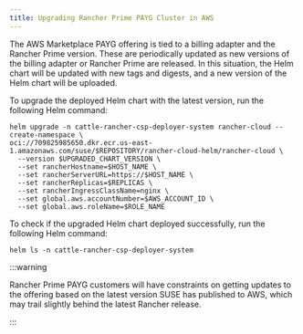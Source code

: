 ```yaml
---
title: Upgrading Rancher Prime PAYG Cluster in AWS
---
```


The AWS Marketplace PAYG offering is tied to a billing adapter and the Rancher Prime version. These are periodically updated as new versions of the billing adapter or Rancher Prime are released. In this situation, the Helm chart will be updated with new tags and digests, and a new version of the Helm chart will be uploaded.

To upgrade the deployed Helm chart with the latest version, run the following Helm command:

```shell
helm upgrade -n cattle-rancher-csp-deployer-system rancher-cloud --create-namespace \
oci://709825985650.dkr.ecr.us-east-1.amazonaws.com/suse/$REPOSITORY/rancher-cloud-helm/rancher-cloud \
  --version $UPGRADED_CHART_VERSION \
  --set rancherHostname=$HOST_NAME \
  --set rancherServerURL=https://$HOST_NAME \
  --set rancherReplicas=$REPLICAS \
  --set rancherIngressClassName=nginx \
  --set global.aws.accountNumber=$AWS_ACCOUNT_ID \
  --set global.aws.roleName=$ROLE_NAME
```

To check if the upgraded Helm chart deployed successfully, run the following Helm command:

```shell
helm ls -n cattle-rancher-csp-deployer-system
```

:::warning

Rancher Prime PAYG customers will have constraints on getting updates to the offering based on the latest version SUSE has published to AWS, which may trail slightly behind the latest Rancher release.

:::
